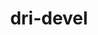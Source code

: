 ---
permalink: /engineering/projects/dri-devel/
project_link_name: dri-devel
project_maintainers: ''
project_stats: 'true'
project_url: http://git.kernel.org/?p=linux/kernel/git/torvalds/linux.git;a=commit;h=
title: dri-devel
---